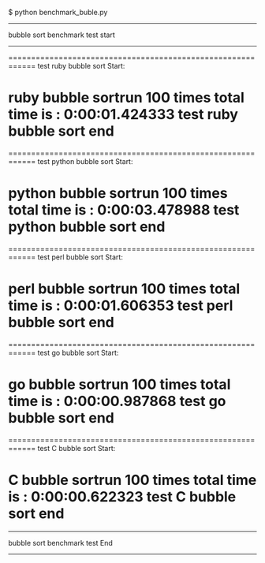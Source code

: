 $ python benchmark_buble.py 
____________________________________________________________
bubble sort benchmark test start
____________________________________________________________

============================================================
test ruby bubble sort Start:

ruby bubble sortrun 100 times total time is : 0:00:01.424333
test ruby bubble sort end
============================================================

============================================================
test python bubble sort Start:

python bubble sortrun 100 times total time is : 0:00:03.478988
test python bubble sort end
============================================================

============================================================
test perl bubble sort Start:

perl bubble sortrun 100 times total time is : 0:00:01.606353
test perl bubble sort end
============================================================

============================================================
test go bubble sort Start:

go bubble sortrun 100 times total time is : 0:00:00.987868
test go bubble sort end
============================================================

============================================================
test C bubble sort Start:

C bubble sortrun 100 times total time is : 0:00:00.622323
test C bubble sort end
============================================================
____________________________________________________________
bubble sort benchmark test End
____________________________________________________________
